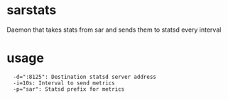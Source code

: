 sarstats
========

Daemon that takes stats from sar and sends them to statsd every interval


usage
========
```
  -d=":8125": Destination statsd server address
  -i=10s: Interval to send metrics
  -p="sar": Statsd prefix for metrics
```
